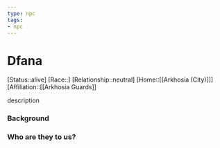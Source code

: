 ```yaml
---
type: npc
tags: 
- npc
---
```


# Dfana
[Status::alive]
[Race::]
[Relationship::neutral]
[Home::[[Arkhosia (City)]]]
[Affiliation::[[Arkhosia Guards]]

description

### Background

### Who are they to us?
